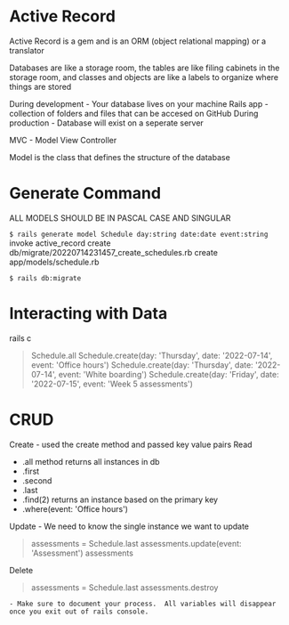 # Active Record
Active Record is a gem and is an ORM (object relational mapping) or a translator

Databases are like a storage room, the tables are like filing cabinets in the storage room, and classes and objects are like a labels to organize where things are stored

During development - Your database lives on your machine
Rails app - collection of folders and files that can be accesed on GitHub
During production - Database will exist on a seperate server

MVC - Model View Controller

Model is the class that defines the structure of the database

# Generate Command
ALL MODELS SHOULD BE IN PASCAL CASE AND SINGULAR

`$ rails generate model Schedule day:string date:date event:string`
      invoke  active_record
      create    db/migrate/20220714231457_create_schedules.rb
      create    app/models/schedule.rb

`$ rails db:migrate`

# Interacting with Data
rails c

> Schedule.all
> Schedule.create(day: 'Thursday', date: '2022-07-14', event: 'Office hours')
> Schedule.create(day: 'Thursday', date: '2022-07-14', event: 'White boarding')
> Schedule.create(day: 'Friday', date: '2022-07-15', event: 'Week 5 assessments')

# CRUD
Create - used the create method and passed key value pairs
Read
  - .all method returns all instances in db
  - .first
  - .second
  - .last
  - .find(2) returns an instance based on the primary key
  - .where(event: 'Office hours')


Update - We need to know the single instance we want to update
> assessments = Schedule.last
> assessments.update(event: 'Assessment')
> assessments

Delete 
> assessments = Schedule.last
> assessments.destroy

    - Make sure to document your process.  All variables will disappear once you exit out of rails console.